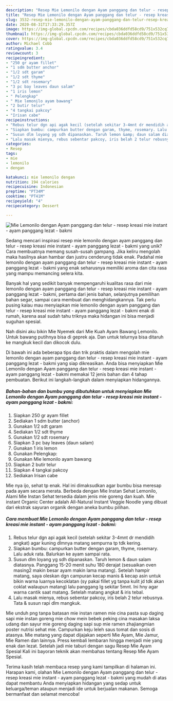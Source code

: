 ```yaml
---
description: "Resep Mie Lemonilo dengan Ayam panggang dan telur - resep kreasi mie instant - ayam panggang lezat - bakmi yang Bisa Manjain Lidah"
title: "Resep Mie Lemonilo dengan Ayam panggang dan telur - resep kreasi mie instant - ayam panggang lezat - bakmi yang Bisa Manjain Lidah"
slug: 3532-resep-mie-lemonilo-dengan-ayam-panggang-dan-telur-resep-kreasi-mie-instant-ayam-panggang-lezat-bakmi-yang-bisa-manjain-lidah
date: 2020-08-31T17:33:29.357Z
image: https://img-global.cpcdn.com/recipes/cbda036ddfd58cd9/751x532cq70/mie-lemonilo-dengan-ayam-panggang-dan-telur-resep-kreasi-mie-instant-ayam-panggang-lezat-bakmi-foto-resep-utama.jpg
thumbnail: https://img-global.cpcdn.com/recipes/cbda036ddfd58cd9/751x532cq70/mie-lemonilo-dengan-ayam-panggang-dan-telur-resep-kreasi-mie-instant-ayam-panggang-lezat-bakmi-foto-resep-utama.jpg
cover: https://img-global.cpcdn.com/recipes/cbda036ddfd58cd9/751x532cq70/mie-lemonilo-dengan-ayam-panggang-dan-telur-resep-kreasi-mie-instant-ayam-panggang-lezat-bakmi-foto-resep-utama.jpg
author: Michael Cobb
ratingvalue: 3.4
reviewcount: 3
recipeingredient:
- "250 gr ayam fillet"
- "1 sdm butter anchor"
- "1/2 sdt garam"
- "1/2 sdt thyme"
- "1/2 sdt rosemary"
- "3 pc bay leaves daun salam"
- "1 iris lemon"
- " Pelengkap"
- " Mie lemonilo ayam bawang"
- "2 butir telur"
- "4 tangkai pakcoy"
- "Irisan cabe"
recipeinstructions:
- "Rebus telur dgn api agak kecil (setelah sekitar 3-4mnt dr mendidih angkat) agar kuning dlmnya matang sempurna tp tdk kering."
- "Siapkan bumbu: campurkan butter dengan garam, thyme, rosemary. Lalu aduk rata. Balurkan ke ayam sampai rata."
- "Susun dlm loyang yg sdh dipanaskan. Taruh lemon &amp; daun salam diatasnya. Panggang 15-20 menit suhu 180 derajat (sesuaikan oven masing2 makin besar ayam makin lama matang). Setelah hampir matang, saya oleskan dgn campuran kecap manis &amp; kecap asin untuk bikin warna luarnya kecoklatan (sy pakai fillet yg tanpa kulit jd tdk akan coklat walaupun matang) lalu panggang lg sekitar 5mnt. Ini hny agar warna cantik saat matang. Setelah matang angkat &amp; iris tebal."
- "Lalu masak mienya, rebus sebentar pakcoy, iris belah 2 telur rebusnya. Tata &amp; susun rapi dlm mangkuk."
categories:
- Resep
tags:
- mie
- lemonilo
- dengan

katakunci: mie lemonilo dengan 
nutrition: 194 calories
recipecuisine: Indonesian
preptime: "PT34M"
cooktime: "PT41M"
recipeyield: "4"
recipecategory: Dessert

---
```



![Mie Lemonilo dengan Ayam panggang dan telur - resep kreasi mie instant - ayam panggang lezat - bakmi](https://img-global.cpcdn.com/recipes/cbda036ddfd58cd9/751x532cq70/mie-lemonilo-dengan-ayam-panggang-dan-telur-resep-kreasi-mie-instant-ayam-panggang-lezat-bakmi-foto-resep-utama.jpg)

Sedang mencari inspirasi resep mie lemonilo dengan ayam panggang dan telur - resep kreasi mie instant - ayam panggang lezat - bakmi yang unik? Cara membuatnya memang susah-susah gampang. Jika keliru mengolah maka hasilnya akan hambar dan justru cenderung tidak enak. Padahal mie lemonilo dengan ayam panggang dan telur - resep kreasi mie instant - ayam panggang lezat - bakmi yang enak seharusnya memiliki aroma dan cita rasa yang mampu memancing selera kita.

Banyak hal yang sedikit banyak mempengaruhi kualitas rasa dari mie lemonilo dengan ayam panggang dan telur - resep kreasi mie instant - ayam panggang lezat - bakmi, pertama dari jenis bahan, selanjutnya pemilihan bahan segar, sampai cara membuat dan menghidangkannya. Tak perlu pusing kalau mau menyiapkan mie lemonilo dengan ayam panggang dan telur - resep kreasi mie instant - ayam panggang lezat - bakmi enak di rumah, karena asal sudah tahu triknya maka hidangan ini bisa menjadi suguhan spesial.

Nah disini aku bikin Mie Nyemek dari Mie Kuah Ayam Bawang Lemonilo. Untuk bawang putihnya bisa di geprek aja. Dan untuk telurnya bisa ditaruh ke mangkuk kecil dan dikocok dulu.


Di bawah ini ada beberapa tips dan trik praktis dalam mengolah mie lemonilo dengan ayam panggang dan telur - resep kreasi mie instant - ayam panggang lezat - bakmi yang siap dikreasikan. Anda bisa menyiapkan Mie Lemonilo dengan Ayam panggang dan telur - resep kreasi mie instant - ayam panggang lezat - bakmi memakai 12 jenis bahan dan 4 tahap pembuatan. Berikut ini langkah-langkah dalam menyiapkan hidangannya.

<!--inarticleads1-->

##### Bahan-bahan dan bumbu yang dibutuhkan untuk menyiapkan Mie Lemonilo dengan Ayam panggang dan telur - resep kreasi mie instant - ayam panggang lezat - bakmi:

1. Siapkan 250 gr ayam fillet
1. Sediakan 1 sdm butter (anchor)
1. Gunakan 1/2 sdt garam
1. Sediakan 1/2 sdt thyme
1. Gunakan 1/2 sdt rosemary
1. Siapkan 3 pc bay leaves (daun salam)
1. Gunakan 1 iris lemon
1. Gunakan  Pelengkap:
1. Gunakan  Mie lemonilo ayam bawang
1. Siapkan 2 butir telur
1. Siapkan 4 tangkai pakcoy
1. Sediakan Irisan cabe


Mie nya ijo, sehat tp enak. Hal ini dimaksudkan agar bumbu bisa meresap pada ayam secara merata. Berbeda dengan Mie Instan Sehat Lemonilo, Alami Mie Instan Sehat tersedia dalam jenis mie goreng dan kuah. Mie instant Organic Center adalah All-Natural Instant Veggie Noodle yang dibuat dari ekstrak sayuran organik dengan aneka bumbu pilihan. 

<!--inarticleads2-->

##### Cara membuat Mie Lemonilo dengan Ayam panggang dan telur - resep kreasi mie instant - ayam panggang lezat - bakmi:

1. Rebus telur dgn api agak kecil (setelah sekitar 3-4mnt dr mendidih angkat) agar kuning dlmnya matang sempurna tp tdk kering.
1. Siapkan bumbu: campurkan butter dengan garam, thyme, rosemary. Lalu aduk rata. Balurkan ke ayam sampai rata.
1. Susun dlm loyang yg sdh dipanaskan. Taruh lemon &amp; daun salam diatasnya. Panggang 15-20 menit suhu 180 derajat (sesuaikan oven masing2 makin besar ayam makin lama matang). Setelah hampir matang, saya oleskan dgn campuran kecap manis &amp; kecap asin untuk bikin warna luarnya kecoklatan (sy pakai fillet yg tanpa kulit jd tdk akan coklat walaupun matang) lalu panggang lg sekitar 5mnt. Ini hny agar warna cantik saat matang. Setelah matang angkat &amp; iris tebal.
1. Lalu masak mienya, rebus sebentar pakcoy, iris belah 2 telur rebusnya. Tata &amp; susun rapi dlm mangkuk.


Mie unduh png tanpa batasan mie instan ramen mie cina pasta sup daging sapi mie instan goreng mie chow mein bebek peking cina masakan laksa udang dan sayur mie goreng daging sapi sup mie ramen zhajiangmian poster nutrisi sehat mie. Campurkan keju leleh saus tomat dan sosis di atasnya. Mie matang yang dapat dijajakan seperti Mie Ayam, Mie Jamur, Mie Ramen dan lainnya. Press kembali lembaran hingga menjadi mie yang enak dan lezat. Setelah jadi mie taburi dengan sagu Resep Mie Ayam Spesial Kali ini bayoran teknik akan membahas tentang Resep Mie Ayam Spesial. 

Terima kasih telah membaca resep yang kami tampilkan di halaman ini. Harapan kami, olahan Mie Lemonilo dengan Ayam panggang dan telur - resep kreasi mie instant - ayam panggang lezat - bakmi yang mudah di atas dapat membantu Anda menyiapkan hidangan yang sedap untuk keluarga/teman ataupun menjadi ide untuk berjualan makanan. Semoga bermanfaat dan selamat mencoba!
